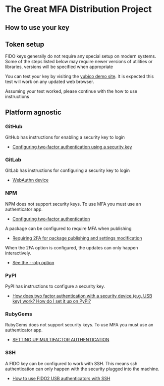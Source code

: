 # The Great MFA Distribution Project

## How to use your key

## Token setup

FIDO keys generally do not require any special setup on modern systems. Some of the steps
listed below may require newer versions of utilities or libraries, versions will be
specified when appropriate

You can test your key by visiting the [yubico demo
site](https://demo.yubico.com/webauthn-technical/registration).
It is expected this test will work on any updated web browser.

Assuming your test worked, please continue with the how to use instructions

## Platform agnostic

### GitHub

GitHub has instructions for enabling a security key to login
* [Configuring two-factor authentication using a security
key](https://docs.github.com/en/authentication/securing-your-account-with-two-factor-authentication-2fa/configuring-two-factor-authentication#configuring-two-factor-authentication-using-a-security-key)

### GitLab

GitLab has instructions for configuring a security key to login
* [WebAuthn
device](https://docs.gitlab.com/ee/user/profile/account/two_factor_authentication.html#webauthn-device)

### NPM

NPM does not support security keys. To use MFA you must use an authenticator
app.
* [Configuring two-factor
authentication](https://docs.npmjs.com/configuring-two-factor-authentication)

A package can be configured to require MFA when publishing
* [Requiring 2FA for package publishing and settings modification](https://docs.npmjs.com/requiring-2fa-for-package-publishing-and-settings-modification)

When the 2FA option is configured, the updates can only happen interactively.
* [See the --otp option](https://docs.npmjs.com/cli/v8/commands/npm-publish)

### PyPI

PyPI has instructions to configure a security key.
* [How does two factor authentication with a security device (e.g. USB key) work?
How do I set it up on PyPI?](https://pypi.org/help/#utfkey)

### RubyGems

RubyGems does not support security keys. To use MFA you must use an
authenticator app.
* [SETTING UP MULTIFACTOR
AUTHENTICATION](https://guides.rubygems.org/setting-up-multifactor-authentication/)

### SSH

A FIDO key can be configured to work with SSH. This means ssh authentication can only happen with the security plugged into the machine.
* [How to use FIDO2 USB authenticators with SSH](https://www.stavros.io/posts/u2f-fido2-with-ssh/)
